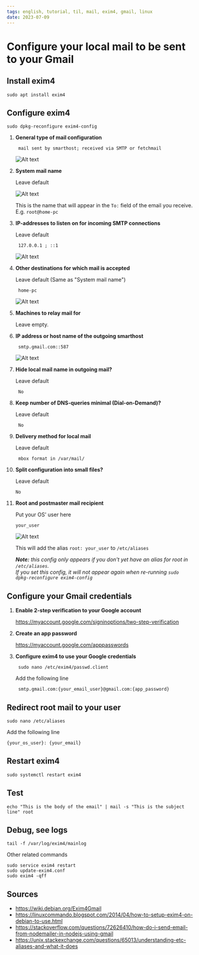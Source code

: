 ```yaml
---
tags: english, tutorial, til, mail, exim4, gmail, linux
date: 2023-07-09
---
```


# Configure your local mail to be sent to your Gmail

## Install exim4

    sudo apt install exim4

## Configure exim4

    sudo dpkg-reconfigure exim4-config

1. **General type of mail configuration**

        mail sent by smarthost; received via SMTP or fetchmail

    ![Alt text](image.png)

2. **System mail name**

    Leave default

    ![Alt text](image-1.png)

    This is the name that will appear in the `To:` field of the email you receive. E.g. `root@home-pc`

3. **IP-addresses to listen on for incoming SMTP connections**

    Leave default

        127.0.0.1 ; ::1

    ![Alt text](image-2.png)

4. **Other destinations for which mail is accepted**

    Leave default (Same as "System mail name")

        home-pc

    ![Alt text](image-3.png)

5. **Machines to relay mail for**

    Leave empty.

6. **IP address or host name of the outgoing smarthost**

        smtp.gmail.com::587

    ![Alt text](image-4.png)

7. **Hide local mail name in outgoing mail?**

    Leave default

        No

8. **Keep number of DNS-queries minimal (Dial-on-Demand)?**

    Leave default

        No

9. **Delivery method for local mail**

    Leave default

        mbox format in /var/mail/

10. **Split configuration into small files?**

    Leave default

        No

11. **Root and postmaster mail recipient**

    Put your OS' user here

        your_user

    ![Alt text](image-5.png)

    This will add the alias `root: your_user` to `/etc/aliases`

    ***Note:** this config only appears if you don't yet have an alias for root in `/etc/aliases`.*\
    *If you set this config, it will not appear again when re-running `sudo dpkg-reconfigure exim4-config`*

## Configure your Gmail credentials

1. **Enable 2-step verification to your Google account**

    <https://myaccount.google.com/signinoptions/two-step-verification>

2. **Create an app password**

    <https://myaccount.google.com/apppasswords>

3. **Configure exim4 to use your Google credentials**

        sudo nano /etc/exim4/passwd.client

    Add the following line

        smtp.gmail.com:{your_email_user}@gmail.com:{app_password}

## Redirect root mail to your user

    sudo nano /etc/aliases

Add the following line

    {your_os_user}: {your_email}

## Restart exim4

    sudo systemctl restart exim4

## Test

    echo "This is the body of the email" | mail -s "This is the subject line" root

## Debug, see logs

    tail -f /var/log/exim4/mainlog

Other related commands

    sudo service exim4 restart
    sudo update-exim4.conf
    sudo exim4 -qff

## Sources

- <https://wiki.debian.org/Exim4Gmail>
- <https://linuxcommando.blogspot.com/2014/04/how-to-setup-exim4-on-debian-to-use.html>
- <https://stackoverflow.com/questions/72626410/how-do-i-send-email-from-nodemailer-in-nodejs-using-gmail>
- <https://unix.stackexchange.com/questions/65013/understanding-etc-aliases-and-what-it-does>
